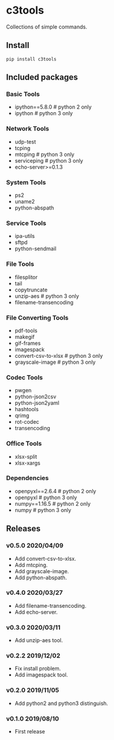 # c3tools

Collections of simple commands.

## Install

    pip install c3tools

## Included packages

### Basic Tools
- ipython==5.8.0                    # python 2 only
- ipython                           # python 3 only

### Network Tools

- udp-test
- tcping
- mtcping                           # python 3 only
- serviceping                       # python 3 only
- echo-server>=0.1.3

### System Tools
- ps2
- uname2
- python-abspath

### Service Tools
- ipa-utils
- sftpd
- python-sendmail

### File Tools

- filesplitor
- tail
- copytruncate
- unzip-aes                         # python 3 only
- filename-transencoding

### File Converting Tools

- pdf-tools
- makegif
- gif-frames
- imagespack
- convert-csv-to-xlsx               # python 3 only
- grayscale-image                   # python 3 only

### Codec Tools

- pwgen
- python-json2csv
- python-json2yaml
- hashtools
- qrimg
- rot-codec
- transencoding

### Office Tools

- xlsx-split
- xlsx-xargs

### Dependencies

- openpyxl==2.6.4                   # python 2 only
- openpyxl                          # python 3 only
- numpy==1.16.5                     # python 2 only
- numpy                             # python 3 only


## Releases

### v0.5.0 2020/04/09

* Add convert-csv-to-xlsx.
* Add mtcping.
* Add grayscale-image.
* Add python-abspath.

### v0.4.0 2020/03/27

* Add filename-transencoding.
* Add echo-server.

### v0.3.0 2020/03/11

* Add unzip-aes tool.

### v0.2.2 2019/12/02

* Fix install problem.
* Add imagespack tool.

### v0.2.0 2019/11/05

* Add python2 and python3 distinguish.

### v0.1.0 2019/08/10

* First release

